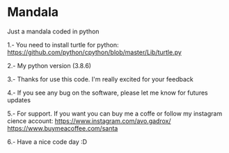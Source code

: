 # Mandala
Just a mandala coded in python

1.- You need to install turtle for python: https://github.com/python/cpython/blob/master/Lib/turtle.py

2.- My python version (3.8.6)

3.- Thanks for use this code. I'm really excited for your feedback

4.- If you see any bug on the software, please let me know for futures updates

5.- For support. If you want you can buy me a coffe or follow my instagram cience account: https://www.instagram.com/avo.gadrox/ https://www.buymeacoffee.com/santa

6.- Have a nice code day :D
